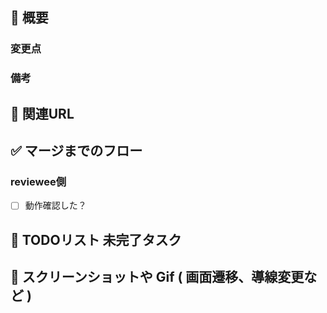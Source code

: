 ## :memo: 概要

### 変更点
<!--なぜこの変更をするのか、課題は何か、これによってどう解決されるのかなど、この変更に対する概要を記載-->


### 備考
<!--いろいろ書いてよい。完了の定義以外で確認したこと、追加したライブラリの使い方など-->


## :bookmark: 関連URL
<!--- - [API]()-->


## :white_check_mark: マージまでのフロー
### reviewee側
- [ ] 動作確認した？

## :construction: TODOリスト 未完了タスク
<!--- 詳細はここに書かずIssueを立てて、リンクを貼ろう-->


## :camera_flash: スクリーンショットや Gif ( 画面遷移、導線変更など )
